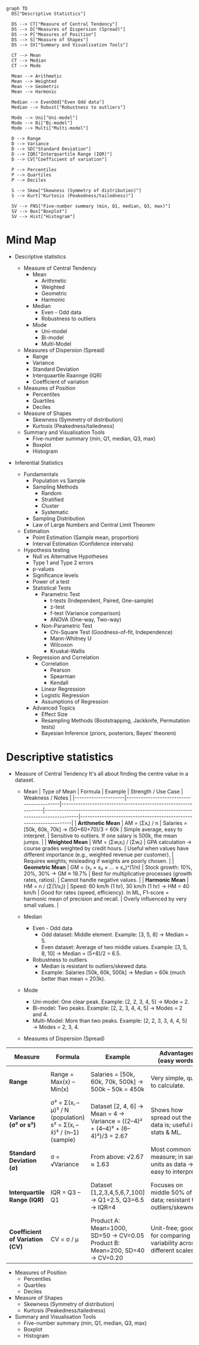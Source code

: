```mermaid
graph TD
  DS["Descriptive Statistics"]

  DS --> CT["Measure of Central Tendency"]
  DS --> D["Measures of Dispersion (Spread)"]
  DS --> P["Measures of Position"]
  DS --> S["Measure of Shapes"]
  DS --> SV["Summary and Visualisation Tools"]

  CT --> Mean
  CT --> Median
  CT --> Mode

  Mean --> Arithmetic
  Mean --> Weighted
  Mean --> Geometric
  Mean --> Harmonic

  Median --> EvenOdd["Even Odd data"]
  Median --> Robust["Robustness to outliers"]

  Mode --> Uni["Uni-model"]
  Mode --> Bi["Bi-model"]
  Mode --> Multi["Multi-model"]

  D --> Range
  D --> Variance
  D --> SD["Standard Deviation"]
  D --> IQR["Interquartile Range (IQR)"]
  D --> CV["Coefficient of variation"]

  P --> Percentiles
  P --> Quartiles
  P --> Deciles

  S --> Skew["Skewness (Symmetry of distribution)"]
  S --> Kurt["Kurtosis (Peakedness/tailedness)"]

  SV --> FNS["Five-number summary (min, Q1, median, Q3, max)"]
  SV --> Box["Boxplot"]
  SV --> Hist["Histogram"]

```

# Mind Map
- Descriptive statistics
  - Measure of Central Tendency
    - Mean
      - Arithmetic
      - Weighted
      - Geometric
      - Harmonic
    - Median
      - Even - Odd data
      - Robustness to outliers
    - Mode
      - Uni-model
      - Bi-model
      - Multi-Model
  - Measures of Dispersion (Spread)
    - Range
    - Variance
    - Standard Deviation
    - Interquaartile Raannge (IQR)
    - Coefficient of variation
  - Measures of Position
    - Percentiles
    - Quartiles
    - Deciles
  - Measure of Shapes
    - Skewness (Symmetry of distribution)
    - Kurtosis (Peakedness/tailedness)
  - Summary and Visualisation Tools
    - Five-number summary (min, Q1, median, Q3, max)
    - Boxplot
    - Histogram
   
      
- Inferential Statistics
  - Fundamentals
    - Population vs Sample
    - Sampling Methods
      - Random
      - Stratified
      - Cluster
      - Systematic
    - Sampling Distribution
    - Law of Large Numbers and Central Limit Theorem
  - Estimation
    - Point Estimation (Sample mean, proportion)
    - Interval Estimation (Confidence intervals)
  - Hypothesis testing
    - Null vs Alternative Hypotheses
    - Type 1 and Type 2 errors
    - p-values
    - Significance levels
    - Power of a test
    - Statistical Tests
      - Parametric Test
        - t-tests (Independent, Paired, One-sample)
        - z-test
        - f-test (Variance comparison)
        - ANOVA (One-way, Two-way)
      - Non-Parametric Test
        - Chi-Square Test (Goodness-of-fit, Independence)
        - Mann-Whitney U
        - Wilcoxon
        - Kruskal-Wallis
    - Regression and Correlation
      - Correlation
        - Pearson
        - Spearman
        - Kendall
      - Linear Regression
      - Logistic Regression
      - Assumptions of Regression
    - Advanced Topics
      - Effect Size
      - Resampling Methods (Bootstrapping, Jackknife, Permutation tests)
      - Bayesian Inference (priors, posteriors, Bayes’ theorem)
    
# Descriptive statistics
- Measure of Central Tendency
It's all about finding the centre value in a dataset.  
    - Mean
      | Type of Mean        | Formula                                  | Example                                                       | Strength / Use Case                                                                 | Weakness / Notes                                                  |
      |---------------------|------------------------------------------|---------------------------------------------------------------|-------------------------------------------------------------------------------------|-------------------------------------------------------------------|
      | **Arithmetic Mean** | AM = (Σxᵢ) / n                           | Salaries = [50k, 60k, 70k] → (50+60+70)/3 = 60k                | Simple average, easy to interpret.                                                   | Sensitive to outliers. If one salary is 500k, the mean jumps.   |
      | **Weighted Mean**   | WM = (Σwᵢxᵢ) / (Σwᵢ)                     | GPA calculation → course grades weighted by credit hours.      | Useful when values have different importance (e.g., weighted revenue per customer).  | Requires weights; misleading if weights are poorly chosen.      |
      | **Geometric Mean**  | GM = (x₁ × x₂ × … × xₙ)^(1/n)            | Stock growth: 10%, 20%, 30% → GM ≈ 19.7%                       | Best for multiplicative processes (growth rates, ratios).                           | Cannot handle negative values.                                    |
      | **Harmonic Mean**   | HM = n / (Σ(1/xᵢ))                       | Speed: 60 km/h (1 hr), 30 km/h (1 hr) → HM = 40 km/h           | Good for rates (speed, efficiency). In ML, F1-score = harmonic mean of precision and recall. | Overly influenced by very small values.                  |

    - Median
      - Even - Odd data
        - Odd dataset: Middle element.
Example: [3, 5, 8] → Median = 5.
        - Even dataset: Average of two middle values.
Example: [3, 5, 8, 10] → Median = (5+8)/2 = 6.5.
      - Robustness to outliers
        - Median is resistant to outliers/skewed data.
        - Example: Salaries [50k, 60k, 500k] → Median = 60k (much better than mean = 203k).
    - Mode
      - Uni-model: One clear peak.
Example: [2, 2, 3, 4, 5] → Mode = 2.
      - Bi-model: Two peaks.
Example: [2, 2, 3, 4, 4, 5] → Modes = 2 and 4.
      - Multi-Model: More than two peaks.
Example: [2, 2, 3, 3, 4, 4, 5] → Modes = 2, 3, 4.
  - Measures of Dispersion (Spread)

| Measure                           | Formula                                | Example                                                                                  | Advantages (easy words)                                              | Disadvantages (easy words)                                             |
|-----------------------------------|----------------------------------------|------------------------------------------------------------------------------------------|----------------------------------------------------------------------|------------------------------------------------------------------------|
| **Range**                         | Range = Max(x) – Min(x)               | Salaries = [50k, 60k, 70k, 500k] → 500k – 50k = 450k                                     | Very simple, quick to calculate.                                     | Extremely sensitive to outliers; not reliable alone.                    |
| **Variance (σ² or s²)**           | σ² = Σ(xᵢ – μ)² / N  (population)<br> s² = Σ(xᵢ – x̄)² / (n–1) (sample) | Dataset [2, 4, 6] → Mean = 4 → Variance = ((2–4)² + (4–4)² + (6–4)²)/3 = 2.67            | Shows how spread out the data is; useful in stats & ML.              | Units are squared → not very intuitive.|
| **Standard Deviation (σ)**        | σ = √Variance                          | From above: √2.67 ≈ 1.63                                                                 | Most common measure; in same units as data → easy to interpret.      | Still affected by outliers.                                            |
| **Interquartile Range (IQR)**     | IQR = Q3 – Q1                       | Dataset [1,2,3,4,5,6,7,100] → Q1=2.5, Q3=6.5 → IQR=4                                     | Focuses on middle 50% of data; resistant to outliers/skewness.       | Ignores extreme values (may miss some patterns).                          |
| **Coefficient of Variation (CV)** | CV = σ / μ                     | Product A: Mean=1000, SD=50 → CV=0.05<br>Product B: Mean=200, SD=40 → CV=0.20            | Unit-free; good for comparing variability across different scales.   | Not meaningful if mean ≈ 0 or negative.                                        |

  - Measures of Position
    - Percentiles
    - Quartiles
    - Deciles
  - Measure of Shapes
    - Skewness (Symmetry of distribution)
    - Kurtosis (Peakedness/tailedness)
  - Summary and Visualisation Tools
    - Five-number summary (min, Q1, median, Q3, max)
    - Boxplot
    - Histogram
